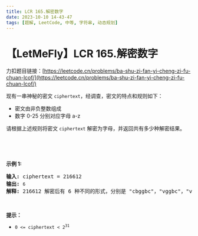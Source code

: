 ```yaml
---
title: LCR 165.解密数字
date: 2023-10-10 14-43-47
tags: [题解, LeetCode, 中等, 字符串, 动态规划]
---
```


# 【LetMeFly】LCR 165.解密数字

力扣题目链接：[https://leetcode.cn/problems/ba-shu-zi-fan-yi-cheng-zi-fu-chuan-lcof/](https://leetcode.cn/problems/ba-shu-zi-fan-yi-cheng-zi-fu-chuan-lcof/)

<p>现有一串神秘的密文 <code>ciphertext</code>，经调查，密文的特点和规则如下：</p>

<ul>
	<li>密文由非负整数组成</li>
	<li>数字 0-25 分别对应字母 a-z</li>
</ul>

<p>请根据上述规则将密文 <code>ciphertext</code> 解密为字母，并返回共有多少种解密结果。</p>

<p>&nbsp;</p>

<p>&nbsp;</p>

<p><strong>示例 1:</strong></p>

<pre>
<strong>输入:</strong> ciphertext = 216612
<strong>输出:</strong> <code>6
</code><strong>解释:</strong> 216612 解密后有 6 种不同的形式，分别是 "cbggbc"，"vggbc"，"vggm"，"cbggm"，"cqggbc" 和 "cqggm" </pre>

<p>&nbsp;</p>

<p><strong>提示：</strong></p>

<ul>
	<li><code>0 &lt;= ciphertext &lt; 2<sup>31</sup></code></li>
</ul>

<p>&nbsp;</p>


    